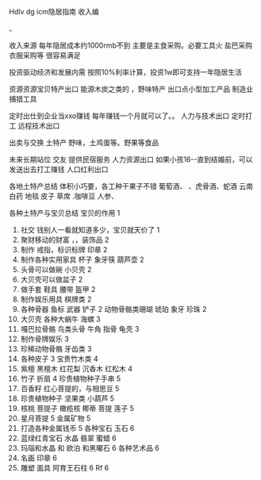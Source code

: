 Hdlv dg icm隐居指南 收入编

、



收入来源
每年隐居成本约1000rmb不到
主要是主食采购。必要工具火 盐巴采购 衣服采购等
很容易满足

投资驱动经济和发展内需
按照10%利率计算，投资1w即可支持一年隐居生活

资源资源宝贝特产出口
能源木炭之类的  ，野味特产
出口点小型加工产品 制造业  捕猎工具 



定时出仕到企业当xxo赚钱
每年赚钱一个月就可以了。。
人力与技术出口 定时打工
远程技术出口

出卖与交换 土特产
野味，土鸡蛋等。野果等食品

未来长期站位
交友 提供民宿服务
人力资源出口 
如果小孩16--直到结婚前，可以发送出去打工赚钱
人口红利出口  

各地土特产总结
体积小巧要，各工种干果子不错
葡萄酒、 、虎骨酒、蛇酒 云南白药 地毯 皮子 草席 
.咖啡豆 人参、






各种土特产与宝贝总结
宝贝的作用	1
1. 社交 钱别人一看就知道多少，宝贝就天价了	1
2. 聚财移动的财富   ，，装饰品	2
3. 制作 戒指，标识标牌 印章	2
4. 制作各种实用家具 杯子  象牙筷 葫芦壶	2
5. 头骨可以做碗  小贝壳	2
6. 大贝壳可以做盆子	2
7. 做手套 鞋具 腰带  盔甲	2
8. 制作娱乐用具 棋牌类	2
9. 各种骨器 鱼标 武器  铲子	2
动物骨骼类珊瑚  琥珀 象牙   珍珠	2
10. 大贝壳  各种大蜗牛 海螺	3
11. 嘎巴拉骨骼 鸟类头骨    牛角 指骨 龟壳	3
12. 制作骨牌娱乐	3
13. 珍稀动物骨骼   牙齿类	3
14. 各种皮子	3
宝贵竹木类	4
15. 紫檀 黑檀木 红花梨 沉香木 红松木	4
16. 竹子 折扇	4
珍贵植物种子手串	5
17. 百香籽 红心菩提的，与相思豆	5
18. 珍贵植物种子 坚果类 小葫芦	5
19. 核桃   菩提子 橄榄核 椰蒂 菩提 莲子	5
20. 星月菩提	5
金属矿物	5
21. 打造各种金属钱币	5
各种宝石 玉石	6
22. 蓝绿红青宝石  水晶  翡翠  蜜蜡	6
23. 玛瑙和水晶 和 欧泊 和黑曜石	6
各种艺术品	6
24. 名画  印章	6
25. 雕塑 面具  阿育王石柱	6
Rf	6
